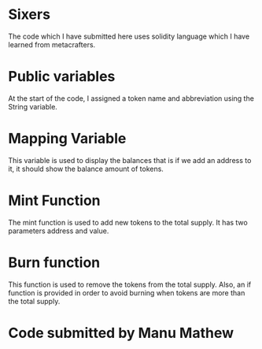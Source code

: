 # Sixers
The code which I have submitted here uses solidity language which I have learned from metacrafters.
# Public variables
At the start of the code, I assigned a token name and abbreviation using the String variable.
# Mapping Variable 
This variable is used to display the balances that is if we add an address to it, it should show the balance amount of tokens. 
# Mint Function 
The mint function is used to add new tokens to the total supply. It has two parameters address and value.
# Burn function 
This function is used to remove the tokens from the total supply. Also, an if function is provided in order to avoid burning when tokens are more than the total supply.
# Code submitted by Manu Mathew
